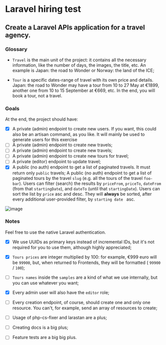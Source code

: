 # Laravel hiring test
## Create a Laravel APIs application for a travel agency.
### Glossary
- `Travel` is the main unit of the project: it contains all the necessary information, like the number of days, the images, the title, etc. An example is Japan: the road to Wonder or Norway: the land of the ICE;

- `Tour` is a specific dates-range of travel with its own price and details. Japan: the road to Wonder may have a tour from 10 to 27 May at €1899, another one from 10 to 15 September at €669, etc. In the end, you will book a tour, not a travel.


### Goals
<p>At the end, the project should have:</p>

- [x] A private (admin) endpoint to create new users. If you want, this could also be an artisan command, as you like. It will mainly be used to generate users for this exercise
- [ ] A private (admin) endpoint to create new travels;
- [ ] A private (admin) endpoint to create new travels;
- [ ] A private (admin) endpoint to create new tours for travel;
- [ ] A private (editor) endpoint to update travel;
- [x] A public (no auth) endpoint to get a list of paginated travels. It must return only `public` travels;
A public (no auth) endpoint to get a list of paginated tours by the travel `slug` (e.g. all the tours of the travel `foo-bar`). Users can filter (search) the results by `priceFrom`, `priceTo`, `dateFrom` (from that `startingDate`), and `dateTo` (until that `startingDate`). Users can sort the list by `price` asc and desc. They will **always** be sorted, after every additional user-provided filter, by ``starting date `` asc.

![image](https://github.com/hareom284/laravelmentorshiptest/assets/64596861/ede8c376-e9b2-4e33-a719-18b98871a924)


### Notes

<p>Feel  free to use the native Laravel authentication.</p>

- [x] We use UUIDs as primary keys instead of incremental IDs, but it's not required for you to use them, although highly appreciated;

- [x] `Tours prices` are integer multiplied by 100: for example, €999 euro will be `99900`, but, when returned to Frontends, they will be formatted ( `99900` / `100`);

- [ ] `Tours names` inside the `samples` are a kind of what we use internally, but you can use whatever you want;

- [x] Every admin user will also have the `editor` role;

- [ ] Every creation endpoint, of course, should create one and only one resource. You can't, for example, send an array of resources to create;

- [ ] Usage of php-cs-fixer and larastan are a plus;

- [ ] Creating docs is a big plus;

- [ ] Feature tests are a big big plus.

